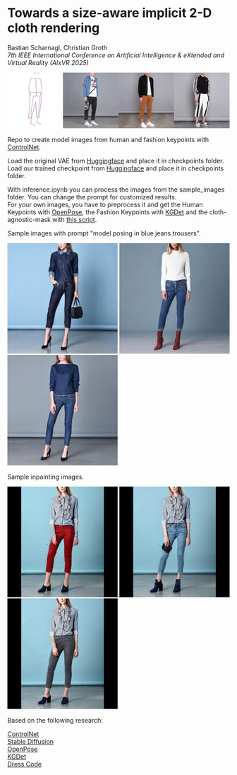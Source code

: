 # Towards a size-aware implicit 2-D cloth rendering

Bastian Scharnagl, Christian Groth\
*7th IEEE International Conference on Artificial Intelligence & eXtended and Virtual Reality (AIxVR 2025)*

![3799_header.jpg](https://github.com/BastianScharnagl/size-aware-tryon/blob/main/assets/3799_header.jpg)

Repo to create model images from human and fashion keypoints with [ControlNet](https://github.com/lllyasviel/ControlNet).

Load the original VAE from [Huggingface](https://huggingface.co/stabilityai/sd-vae-ft-mse-original/blob/main/vae-ft-mse-840000-ema-pruned.ckpt) and place it in checkpoints folder.\
Load our trained checkpoint from [Huggingface](https://huggingface.co/BastianScharnagl/size-aware-tryon) and place it in checkpoints folder.

With inference.ipynb you can process the images from the sample_images folder. You can change the prompt for customized results.\
For your own images, you have to preprocess it and get the Human Keypoints with [OpenPose](https://github.com/CMU-Perceptual-Computing-Lab/openpose), the Fashion Keypoints with [KGDet](https://github.com/ShenhanQian/KGDet) and the cloth-agnostic-mask with [this script](https://github.com/bastianscharnagl/size-aware-tryon/tools/get_agnostic_mask.py).

Sample images with prompt "model posing in blue jeans trousers".

<div>
<p float="left">
  <img src="https://github.com/BastianScharnagl/size-aware-tryon/blob/main/assets/013582_samples_cfg_scale_9.00_-30.jpg" width="250" />
  <img src="https://github.com/BastianScharnagl/size-aware-tryon/blob/main/assets/013582_samples_cfg_scale_9.00_0.0.jpg" width="250" />
  <img src="https://github.com/BastianScharnagl/size-aware-tryon/blob/main/assets/013582_samples_cfg_scale_9.00_30.jpg" width="250" />
</p>
</div>

Sample inpainting images.

<div>
<p float="left">
  <img src="https://github.com/BastianScharnagl/size-aware-tryon/blob/main/assets/013582_samples_inpainting_-30.jpg" width="250" />
  <img src="https://github.com/BastianScharnagl/size-aware-tryon/blob/main/assets/013582_samples_inpainting_0.0.jpg" width="250" />
  <img src="https://github.com/BastianScharnagl/size-aware-tryon/blob/main/assets/013582_samples_inpainting_30.jpg" width="250" />
</p>
</div>


Based on the following research:

[ControlNet](https://github.com/lllyasviel/ControlNet)\
[Stable Diffusion](https://github.com/Stability-AI/stablediffusion/tree/main)\
[OpenPose](https://github.com/CMU-Perceptual-Computing-Lab/openpose)\
[KGDet](https://github.com/ShenhanQian/KGDet)\
[Dress Code](https://github.com/aimagelab/dress-code)
